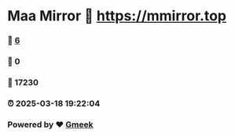 # Maa Mirror :link: https://mmirror.top 
### :page_facing_up: [6](https://mmirror.top/tag.html) 
### :speech_balloon: 0 
### :hibiscus: 17230 
### :alarm_clock: 2025-03-18 19:22:04 
### Powered by :heart: [Gmeek](https://github.com/Meekdai/Gmeek)
